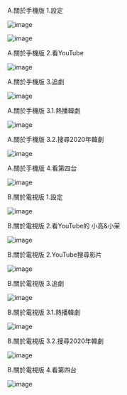 A.關於手機版
1.設定

![image](https://github.com/despot527/ylb/main/src/A.1.1.jpg)

![image](https://github.com/despot527/ylb/main/src/A.1.2.jpg)

A.關於手機版
2.看YouTube

![image](https://github.com/despot527/ylb/main/src/A.2.jpg)

A.關於手機版
3.追劇

![image](https://github.com/despot527/ylb/main/src/A.3.jpg)

A.關於手機版
3.1.熱播韓劇

![image](https://github.com/despot527/ylb/main/src/A.3.1.jpg)

A.關於手機版
3.2.搜尋2020年韓劇

![image](https://github.com/despot527/ylb/main/src/A.3.2.jpg)

A.關於手機版
4.看第四台

![image](https://github.com/despot527/ylb/main/src/A.4.jpg)


B.關於電視版
1.設定

![image](https://github.com/despot527/ylb/main/src/B.1.jpg)

B.關於電視版
2.看YouTube的 小高&小茉

![image](https://github.com/despot527/ylb/main/src/B.1.jpg)

B.關於電視版
2.YouTube搜尋影片

![image](https://github.com/despot527/ylb/main/src/B.2.jpg)

B.關於電視版
3.追劇

![image](https://github.com/despot527/ylb/main/src/B.3.jpg)

B.關於電視版
3.1.熱播韓劇

![image](https://github.com/despot527/ylb/main/src/B.3.1.jpg)

B.關於電視版
3.2.搜尋2020年韓劇

![image](https://github.com/despot527/ylb/main/src/B.3.2.jpg)

B.關於電視版
4.看第四台

![image](https://github.com/despot527/ylb/main/src/B.4.jpg)


